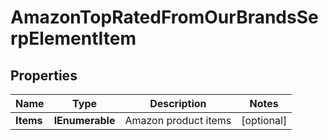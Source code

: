 # AmazonTopRatedFromOurBrandsSerpElementItem


## Properties

| Name | Type | Description | Notes |
|------------ | ------------- | ------------- | -------------|
**Items** | **IEnumerable<AmazonSerpElement>** | Amazon product items |[optional]|